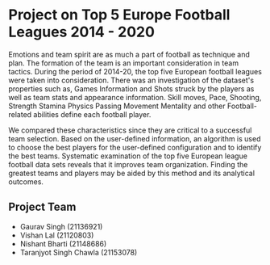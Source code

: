 # Project on Top 5 Europe Football Leagues 2014 - 2020

Emotions and team spirit are as much a part of football as technique and plan. The formation of the team is an important consideration in team tactics. During the period of 2014-20, the top five European football leagues were taken into consideration. There was an investigation of the dataset's properties such as, Games Information and Shots struck by the players as well as team stats and appearance information. Skill moves, Pace, Shooting, Strength Stamina Physics Passing Movement Mentality and other Football-related abilities define each football player. 

We compared these characteristics since they are critical to a successful team selection. Based on the user-defined information, an algorithm is used to choose the best players for the user-defined configuration and to identify the best teams. Systematic examination of the top five European league football data sets reveals that it improves team organization. Finding the greatest teams and players may be aided by this method and its analytical outcomes.
## Project Team

- Gaurav Singh (21136921)
- Vishan Lal (21120803)
- Nishant Bharti (21148686)
- Taranjyot Singh Chawla (21153078)